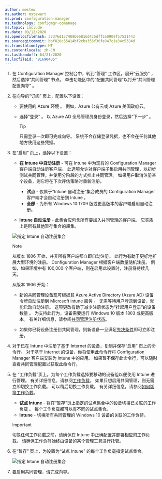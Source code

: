 ```yaml
---
author: mestew
ms.author: mstewart
ms.prod: configuration-manager
ms.technology: configmgr-comanage
ms.topic: include
ms.date: 03/12/2020
ms.openlocfilehash: 37376d137409b06816d4c5dff5a0909f57531443
ms.sourcegitcommit: bbf820c35414bf2cba356f30fe047c1a34c5384d
ms.translationtype: HT
ms.contentlocale: zh-CN
ms.lasthandoff: 04/21/2020
ms.locfileid: "81690405"
---
```

<!--3555750 FKA 1357954 --Don't apply H2/H3 in this include file since they are context driven by article-->
1. 在 Configuration Manager 控制台中，转到“管理”  工作区，展开“云服务”  ，然后选择“共同管理”  节点。 单击功能区中的“配置共同管理”以打开“共同管理配置向导”   。

2. 在向导的“订阅”  页上，配置以下设置：

    - 要使用的 Azure 环境  。 例如，Azure 公有云或 Azure 美国政府云。<!--4075452-->  

    - 选择“登录”  。 以 Azure AD 全局管理员身份登录，然后选择“下一步”  。  

        > [!TIP]
        > 只需登录一次即可完成向导。 系统不会存储登录凭据，也不会在任何其他地方使用这些凭据。

3. 在“启用”  页上，选择以下设置：

   - **在 Intune 中自动注册** - 可在 Intune 中为现有的 Configuration Manager 客户端自动注册客户端。 此选项允许对客户端子集启用共同管理，以初步测试共同管理，并使用分阶段的方式推出共同管理。 如果用户取消注册某个设备，则它将在下次评估策略时重新注册。 <!--3330596-->

      - **试点** - 仅属于“Intune 自动注册”集合成员的 Configuration Manager 客户端才会自动注册到 Intune  。
      - **全部** - 为所有 Windows 10 1709 版或更高版本的客户端启用自动注册。

   - **Intune 自动注册** - 此集合应包含所有要加入共同管理的客户端。 它实质上是所有其他暂存集合的超集。

   ![指定 Intune 自动注册集合 ](../media/3555750-co-management-onboarding-enablement.png)

      > [!Note]  
      > 从版本 1806 开始，并非所有客户端都立即自动注册。 此行为有助于更好地扩展大型环境的注册。 Configuration Manager 根据客户端数量随机注册。 例如，如果环境中有 100,000 个客户端，则在启用此设置时，注册将持续几天。<!--1358003-->  
      >
      > 从版本 1906 开始：
      >
      > - 新的共同管理设备现可根据其 Azure Active Directory (Azure AD) 设备令牌自动注册到 Microsoft Intune 服务  。 无需等待用户登录到设备，就能启动自动注册。 这项更改有助于减少注册状态为“挂起用户登录”的设备数量  。<!-- 4454491 --> 为支持此行为，设备需要运行 Windows 10 版本 1803 或更高版本。 有关详细信息，请参阅[共同管理注册状态](../how-to-monitor.md#co-management-enrollment-status)。
      >
      > - 如果你已将设备注册到共同管理，则新设备一旦满足[先决条件](../overview.md#prerequisites)即可立即注册。<!--4321130-->

4. 对于已在 Intune 中注册了基于 Internet 的设备，复制并保存“启用”  页上的命令行。 对于基于 Internet 的设备，你将使用此命令行将 Configuration Manager 客户端安装为 Intune 中的应用。 如果暂不保存此命令行，可以随时查看共同管理配置以获取此命令行。

5. 在  “工作负载”页上，为每个工作负载选择要移动的设备组以便使用 Intune 进行管理。 有关详细信息，请参阅[工作负载](../workloads.md)。 如果只想启用共同管理，则无需立即切换工作负载。 可以稍后切换工作负载。 有关详细信息，请参阅[如何切换工作负载](../how-to-switch-workloads.md)。  

    - **试点 Intune** - 将在“暂存”页上指定的试点集合中的设备切换已关联的工作负载  。 每个工作负载都可以有不同的试点集合。
    - **Intune** - 切换所有共同管理的 Windows 10 设备的关联的工作负荷。  

    > [!Important]
    > 切换任何工作负载之前，请确保在 Intune 中正确配置并部署相应的工作负载。 请确保工作负荷始终由设备的某个管理工具进行托管。  

6. 在“暂存”  页上，为设置为“试点 Intune”  的每个工作负载指定试点集合。

   ![指定 Intune 自动注册集合 ](../media/3555750-co-management-onboarding-staging.png)

7. 要启用共同管理，请完成向导。
